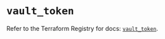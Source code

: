 # `vault_token`

Refer to the Terraform Registry for docs: [`vault_token`](https://registry.terraform.io/providers/hashicorp/vault/4.7.0/docs/resources/token).

